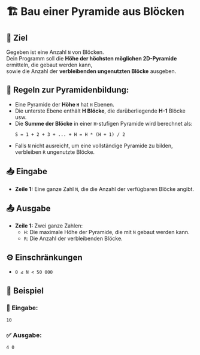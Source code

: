 # 🏗️ Bau einer Pyramide aus Blöcken

## 🎯 Ziel
Gegeben ist eine Anzahl `N` von Blöcken.  
Dein Programm soll die **Höhe der höchsten möglichen 2D-Pyramide** ermitteln, die gebaut werden kann,  
sowie die Anzahl der **verbleibenden ungenutzten Blöcke** ausgeben.

## 📐 Regeln zur Pyramidenbildung:
- Eine Pyramide der **Höhe `H`** hat `H` Ebenen.
- Die unterste Ebene enthält **H Blöcke**, die darüberliegende **H-1** Blöcke usw.
- Die **Summe der Blöcke** in einer `H`-stufigen Pyramide wird berechnet als:
  ```
  S = 1 + 2 + 3 + ... + H = H * (H + 1) / 2
  ```
- Falls `N` nicht ausreicht, um eine vollständige Pyramide zu bilden,  
  verbleiben `R` ungenutzte Blöcke.

## 📥 Eingabe
- **Zeile 1:** Eine ganze Zahl `N`, die die Anzahl der verfügbaren Blöcke angibt.

## 📤 Ausgabe
- **Zeile 1:** Zwei ganze Zahlen:
  - `H`: Die maximale Höhe der Pyramide, die mit `N` gebaut werden kann.
  - `R`: Die Anzahl der verbleibenden Blöcke.

## ⚙️ Einschränkungen
- `0 ≤ N < 50 000`

## 📌 Beispiel

### 📝 Eingabe:
```
10
```

### ✅ Ausgabe:
```
4 0
```
